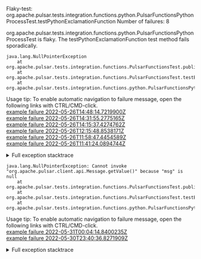         
Flaky-test: org.apache.pulsar.tests.integration.functions.python.PulsarFunctionsPythonProcessTest.testPythonExclamationFunction
Number of failures: 8

org.apache.pulsar.tests.integration.functions.python.PulsarFunctionsPythonProcessTest is flaky. The testPythonExclamationFunction test method fails sporadically.

```
java.lang.NullPointerException
	at org.apache.pulsar.tests.integration.functions.PulsarFunctionsTest.publishAndConsumeMessagesBytes(PulsarFunctionsTest.java:1237)
	at org.apache.pulsar.tests.integration.functions.PulsarFunctionsTest.testExclamationFunction(PulsarFunctionsTest.java:711)
	at org.apache.pulsar.tests.integration.functions.python.PulsarFunctionsPythonTest.testPythonExclamationFunction(PulsarFunctionsPythonTest.java:49)
```

Usage tip: To enable automatic navigation to failure message, open the following links with CTRL/CMD-click.  
[example failure 2022-05-26T14:48:14.7219900Z](https://github.com/apache/pulsar/runs/6610163053?check_suite_focus=true#step:13:35514)  
[example failure 2022-05-26T14:31:55.2775165Z](https://github.com/apache/pulsar/runs/6610163053?check_suite_focus=true#step:13:23582)  
[example failure 2022-05-26T14:15:37.4274762Z](https://github.com/apache/pulsar/runs/6610163053?check_suite_focus=true#step:13:11725)  
[example failure 2022-05-26T12:15:48.8538171Z](https://github.com/apache/pulsar/runs/6608184441?check_suite_focus=true#step:13:35713)  
[example failure 2022-05-26T11:58:47.4454589Z](https://github.com/apache/pulsar/runs/6608184441?check_suite_focus=true#step:13:23872)  
[example failure 2022-05-26T11:41:24.0894744Z](https://github.com/apache/pulsar/runs/6608184441?check_suite_focus=true#step:13:11744)  


<details>
<summary>Full exception stacktrace</summary>
<code><pre>
java.lang.NullPointerException
	at org.apache.pulsar.tests.integration.functions.PulsarFunctionsTest.publishAndConsumeMessagesBytes(PulsarFunctionsTest.java:1237)
	at org.apache.pulsar.tests.integration.functions.PulsarFunctionsTest.testExclamationFunction(PulsarFunctionsTest.java:711)
	at org.apache.pulsar.tests.integration.functions.python.PulsarFunctionsPythonTest.testPythonExclamationFunction(PulsarFunctionsPythonTest.java:49)
	at java.base/jdk.internal.reflect.NativeMethodAccessorImpl.invoke0(Native Method)
	at java.base/jdk.internal.reflect.NativeMethodAccessorImpl.invoke(NativeMethodAccessorImpl.java:62)
	at java.base/jdk.internal.reflect.DelegatingMethodAccessorImpl.invoke(DelegatingMethodAccessorImpl.java:43)
	at java.base/java.lang.reflect.Method.invoke(Method.java:566)
	at org.testng.internal.MethodInvocationHelper.invokeMethod(MethodInvocationHelper.java:132)
	at org.testng.internal.InvokeMethodRunnable.runOne(InvokeMethodRunnable.java:45)
	at org.testng.internal.InvokeMethodRunnable.call(InvokeMethodRunnable.java:73)
	at org.testng.internal.InvokeMethodRunnable.call(InvokeMethodRunnable.java:11)
	at java.base/java.util.concurrent.FutureTask.run(FutureTask.java:264)
	at java.base/java.util.concurrent.ThreadPoolExecutor.runWorker(ThreadPoolExecutor.java:1128)
	at java.base/java.util.concurrent.ThreadPoolExecutor$Worker.run(ThreadPoolExecutor.java:628)
	at java.base/java.lang.Thread.run(Thread.java:829)

</pre></code>
</details>

```
java.lang.NullPointerException: Cannot invoke "org.apache.pulsar.client.api.Message.getValue()" because "msg" is null
	at org.apache.pulsar.tests.integration.functions.PulsarFunctionsTest.publishAndConsumeMessagesBytes(PulsarFunctionsTest.java:1239)
	at org.apache.pulsar.tests.integration.functions.PulsarFunctionsTest.testExclamationFunction(PulsarFunctionsTest.java:713)
	at org.apache.pulsar.tests.integration.functions.python.PulsarFunctionsPythonTest.testPythonExclamationFunction(PulsarFunctionsPythonTest.java:49)
```

Usage tip: To enable automatic navigation to failure message, open the following links with CTRL/CMD-click.  
[example failure 2022-05-31T00:04:14.8400235Z](https://github.com/apache/pulsar/runs/6662114544?check_suite_focus=true#step:11:41921)  
[example failure 2022-05-30T23:40:36.8271909Z](https://github.com/apache/pulsar/runs/6662114544?check_suite_focus=true#step:11:23781)  


<details>
<summary>Full exception stacktrace</summary>
<code><pre>
java.lang.NullPointerException: Cannot invoke "org.apache.pulsar.client.api.Message.getValue()" because "msg" is null
	at org.apache.pulsar.tests.integration.functions.PulsarFunctionsTest.publishAndConsumeMessagesBytes(PulsarFunctionsTest.java:1239)
	at org.apache.pulsar.tests.integration.functions.PulsarFunctionsTest.testExclamationFunction(PulsarFunctionsTest.java:713)
	at org.apache.pulsar.tests.integration.functions.python.PulsarFunctionsPythonTest.testPythonExclamationFunction(PulsarFunctionsPythonTest.java:49)
	at java.base/jdk.internal.reflect.NativeMethodAccessorImpl.invoke0(Native Method)
	at java.base/jdk.internal.reflect.NativeMethodAccessorImpl.invoke(NativeMethodAccessorImpl.java:77)
	at java.base/jdk.internal.reflect.DelegatingMethodAccessorImpl.invoke(DelegatingMethodAccessorImpl.java:43)
	at java.base/java.lang.reflect.Method.invoke(Method.java:568)
	at org.testng.internal.MethodInvocationHelper.invokeMethod(MethodInvocationHelper.java:132)
	at org.testng.internal.InvokeMethodRunnable.runOne(InvokeMethodRunnable.java:45)
	at org.testng.internal.InvokeMethodRunnable.call(InvokeMethodRunnable.java:73)
	at org.testng.internal.InvokeMethodRunnable.call(InvokeMethodRunnable.java:11)
	at java.base/java.util.concurrent.FutureTask.run(FutureTask.java:264)
	at java.base/java.util.concurrent.ThreadPoolExecutor.runWorker(ThreadPoolExecutor.java:1136)
	at java.base/java.util.concurrent.ThreadPoolExecutor$Worker.run(ThreadPoolExecutor.java:635)
	at java.base/java.lang.Thread.run(Thread.java:833)

</pre></code>
</details>

